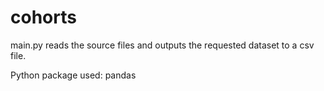 # cohorts

main.py reads the source files and outputs the requested dataset to a csv file. 

Python package used: pandas 

